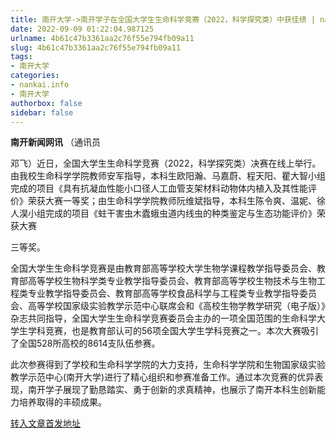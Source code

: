 ```yaml
---
title: 南开大学->南开学子在全国大学生生命科学竞赛（2022，科学探究类）中获佳绩 | nankai.info
date: 2022-09-09 01:22:04.987125
urlname: 4b61c47b3361aa2c76f55e794fb09a11
slug: 4b61c47b3361aa2c76f55e794fb09a11
tags: 
- 南开大学
categories:
- nankai.info
- 南开大学
authorbox: false
sidebar: false
---
```

**南开新闻网讯** （通讯员

邓飞）近日，全国大学生生命科学竞赛（2022，科学探究类）决赛在线上举行。由我校生命科学学院教师安军指导，本科生欧阳瀚、马嘉蔚、程天阳、瞿大智小组完成的项目《具有抗凝血性能小口径人工血管支架材料动物体内植入及其性能评价》荣获大赛一等奖；由生命科学学院教师阮维斌指导，本科生陈令爽、温妮、徐人淏小组完成的项目《蛀干害虫木蠹蛾虫道内线虫的种类鉴定与生态功能评价》荣获大赛
<!--more-->
三等奖。

全国大学生生命科学竞赛是由教育部高等学校大学生物学课程教学指导委员会、教育部高等学校生物科学类专业教学指导委员会、教育部高等学校生物技术与生物工程类专业教学指导委员会、教育部高等学校食品科学与工程类专业教学指导委员会、高等学校国家级实验教学示范中心联席会和《高校生物学教学研究（电子版）》杂志共同指导，全国大学生生命科学竞赛委员会主办的一项全国范围的生命科学大学生学科竞赛，也是教育部认可的56项全国大学生学科竞赛之一。本次大赛吸引了全国528所高校的8614支队伍参赛。

此次参赛得到了学校和生命科学学院的大力支持，生命科学学院和生物国家级实验教学示范中心(南开大学)进行了精心组织和参赛准备工作。通过本次竞赛的优异表现，南开学子展现了勤恳踏实、勇于创新的求真精神，也展示了南开本科生创新能力培养取得的丰硕成果。



[转入文章首发地址](http://news.nankai.edu.cn/ywsd/system/2022/09/06/030052707.shtml)